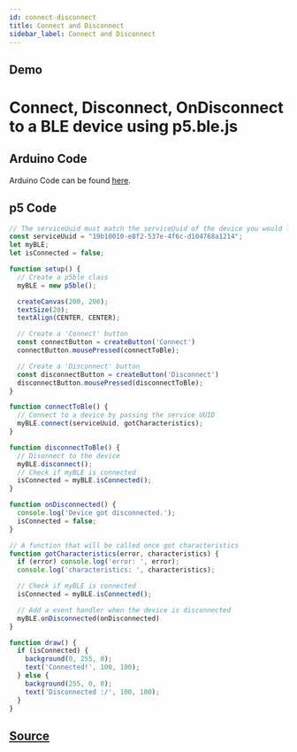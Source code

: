 ```yaml
---
id: connect-disconnect
title: Connect and Disconnect
sidebar_label: Connect and Disconnect
---
```


## Demo

<div class="example">
  <h1>Connect, Disconnect, OnDisconnect to a BLE device using p5.ble.js</h1>
  <div id="canvasContainer"></div>
</div>
<script src="https://cdnjs.cloudflare.com/ajax/libs/p5.js/0.7.2/p5.js"></script>
<script src="https://cdnjs.cloudflare.com/ajax/libs/p5.js/0.7.2/addons/p5.dom.min.js"></script>
<script src="https://unpkg.com/p5ble@0.0.4/dist/p5.ble.js" type="text/javascript"></script>
<script src="assets/scripts/example-connect-disconnect.js"></script>

## Arduino Code
Arduino Code can be found [here](https://github.com/ITPNYU/p5-ble-examples/tree/master/connect-disconnect/arduino-sketches).

## p5 Code

```javascript
// The serviceUuid must match the serviceUuid of the device you would like to connect
const serviceUuid = "19b10010-e8f2-537e-4f6c-d104768a1214";
let myBLE;
let isConnected = false;

function setup() {
  // Create a p5ble class
  myBLE = new p5ble();

  createCanvas(200, 200);
  textSize(20);
  textAlign(CENTER, CENTER);

  // Create a 'Connect' button
  const connectButton = createButton('Connect')
  connectButton.mousePressed(connectToBle);

  // Create a 'Disconnect' button
  const disconnectButton = createButton('Disconnect')
  disconnectButton.mousePressed(disconnectToBle);
}

function connectToBle() {
  // Connect to a device by passing the service UUID
  myBLE.connect(serviceUuid, gotCharacteristics);
}

function disconnectToBle() {
  // Disonnect to the device
  myBLE.disconnect();
  // Check if myBLE is connected
  isConnected = myBLE.isConnected();
}

function onDisconnected() {
  console.log('Device got disconnected.');
  isConnected = false;
}

// A function that will be called once got characteristics
function gotCharacteristics(error, characteristics) {
  if (error) console.log('error: ', error);
  console.log('characteristics: ', characteristics);

  // Check if myBLE is connected
  isConnected = myBLE.isConnected();

  // Add a event handler when the device is disconnected
  myBLE.onDisconnected(onDisconnected)
}

function draw() {
  if (isConnected) {
    background(0, 255, 0);
    text('Connected!', 100, 100);
  } else {
    background(255, 0, 0);
    text('Disconnected :/', 100, 100);
  }
}
```

## [Source](https://github.com/ITPNYU/p5-ble-examples/tree/master/read-one-char/p5-sketch/callback)
